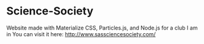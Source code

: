 # Science-Society
Website made with Materialize CSS, Particles.js, and Node.js for a club I am in
You can visit it here: http://www.sassciencesociety.com/

